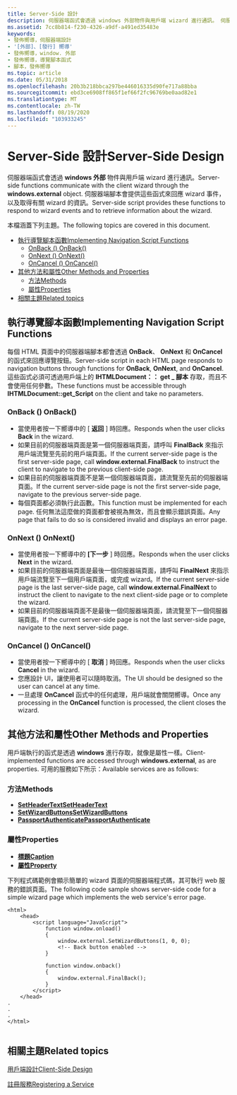 ```yaml
---
title: Server-Side 設計
description: 伺服器端函式會透過 windows 外部物件與用戶端 wizard 進行通訊。 伺服器端腳本會提供這些函式來回應 wizard 事件，以及取得有關 wizard 的資訊。
ms.assetid: 7cc8b814-f230-4326-a9df-a491ed35483e
keywords:
- 發佈嚮導，伺服器端設計
- '[外部]、[發行] 嚮導'
- 發佈嚮導，window. 外部
- 發佈嚮導，導覽腳本函式
- 腳本，發佈嚮導
ms.topic: article
ms.date: 05/31/2018
ms.openlocfilehash: 20b3b218bbca297be446016335d90fe717a88bba
ms.sourcegitcommit: ebd3ce6908ff865f1ef66f2fc96769be0aad82e1
ms.translationtype: MT
ms.contentlocale: zh-TW
ms.lasthandoff: 08/19/2020
ms.locfileid: "103933245"
---
```

# <a name="server-side-design"></a><span data-ttu-id="fa725-109">Server-Side 設計</span><span class="sxs-lookup"><span data-stu-id="fa725-109">Server-Side Design</span></span>

<span data-ttu-id="fa725-110">伺服器端函式會透過 **windows 外部** 物件與用戶端 wizard 進行通訊。</span><span class="sxs-lookup"><span data-stu-id="fa725-110">Server-side functions communicate with the client wizard through the **windows.external** object.</span></span> <span data-ttu-id="fa725-111">伺服器端腳本會提供這些函式來回應 wizard 事件，以及取得有關 wizard 的資訊。</span><span class="sxs-lookup"><span data-stu-id="fa725-111">Server-side script provides these functions to respond to wizard events and to retrieve information about the wizard.</span></span>

<span data-ttu-id="fa725-112">本檔涵蓋下列主題。</span><span class="sxs-lookup"><span data-stu-id="fa725-112">The following topics are covered in this document.</span></span>

-   [<span data-ttu-id="fa725-113">執行導覽腳本函數</span><span class="sxs-lookup"><span data-stu-id="fa725-113">Implementing Navigation Script Functions</span></span>](#implementing-navigation-script-functions)
    -   [<span data-ttu-id="fa725-114">OnBack () </span><span class="sxs-lookup"><span data-stu-id="fa725-114">OnBack()</span></span>](#onback)
    -   [<span data-ttu-id="fa725-115">OnNext () </span><span class="sxs-lookup"><span data-stu-id="fa725-115">OnNext()</span></span>](#onnext)
    -   [<span data-ttu-id="fa725-116">OnCancel () </span><span class="sxs-lookup"><span data-stu-id="fa725-116">OnCancel()</span></span>](#oncancel)
-   [<span data-ttu-id="fa725-117">其他方法和屬性</span><span class="sxs-lookup"><span data-stu-id="fa725-117">Other Methods and Properties</span></span>](#other-methods-and-properties)
    -   [<span data-ttu-id="fa725-118">方法</span><span class="sxs-lookup"><span data-stu-id="fa725-118">Methods</span></span>](#methods)
    -   [<span data-ttu-id="fa725-119">屬性</span><span class="sxs-lookup"><span data-stu-id="fa725-119">Properties</span></span>](#properties)
-   [<span data-ttu-id="fa725-120">相關主題</span><span class="sxs-lookup"><span data-stu-id="fa725-120">Related topics</span></span>](#related-topics)

## <a name="implementing-navigation-script-functions"></a><span data-ttu-id="fa725-121">執行導覽腳本函數</span><span class="sxs-lookup"><span data-stu-id="fa725-121">Implementing Navigation Script Functions</span></span>

<span data-ttu-id="fa725-122">每個 HTML 頁面中的伺服器端腳本都會透過 **OnBack**、 **OnNext** 和 **OnCancel** 的函式來回應導覽按鈕。</span><span class="sxs-lookup"><span data-stu-id="fa725-122">Server-side script in each HTML page responds to navigation buttons through functions for **OnBack**, **OnNext**, and **OnCancel**.</span></span> <span data-ttu-id="fa725-123">這些函式必須可透過用戶端上的 **IHTMLDocument：： get \_ 腳本** 存取，而且不會使用任何參數。</span><span class="sxs-lookup"><span data-stu-id="fa725-123">These functions must be accessible through **IHTMLDocument::get\_Script** on the client and take no parameters.</span></span>

### <a name="onback"></a><span data-ttu-id="fa725-124">OnBack () </span><span class="sxs-lookup"><span data-stu-id="fa725-124">OnBack()</span></span>

-   <span data-ttu-id="fa725-125">當使用者按一下嚮導中的 [ **返回** ] 時回應。</span><span class="sxs-lookup"><span data-stu-id="fa725-125">Responds when the user clicks **Back** in the wizard.</span></span>
-   <span data-ttu-id="fa725-126">如果目前的伺服器端頁面是第一個伺服器端頁面，請呼叫 **FinalBack** 來指示用戶端流覽至先前的用戶端頁面。</span><span class="sxs-lookup"><span data-stu-id="fa725-126">If the current server-side page is the first server-side page, call **window.external.FinalBack** to instruct the client to navigate to the previous client-side page.</span></span>
-   <span data-ttu-id="fa725-127">如果目前的伺服器端頁面不是第一個伺服器端頁面，請流覽至先前的伺服器端頁面。</span><span class="sxs-lookup"><span data-stu-id="fa725-127">If the current server-side page is not the first server-side page, navigate to the previous server-side page.</span></span>
-   <span data-ttu-id="fa725-128">每個頁面都必須執行此函數。</span><span class="sxs-lookup"><span data-stu-id="fa725-128">This function must be implemented for each page.</span></span> <span data-ttu-id="fa725-129">任何無法這麼做的頁面都會被視為無效，而且會顯示錯誤頁面。</span><span class="sxs-lookup"><span data-stu-id="fa725-129">Any page that fails to do so is considered invalid and displays an error page.</span></span>

### <a name="onnext"></a><span data-ttu-id="fa725-130">OnNext () </span><span class="sxs-lookup"><span data-stu-id="fa725-130">OnNext()</span></span>

-   <span data-ttu-id="fa725-131">當使用者按一下嚮導中的 **[下一步** ] 時回應。</span><span class="sxs-lookup"><span data-stu-id="fa725-131">Responds when the user clicks **Next** in the wizard.</span></span>
-   <span data-ttu-id="fa725-132">如果目前的伺服器端頁面是最後一個伺服器端頁面，請呼叫 **FinalNext** 來指示用戶端流覽至下一個用戶端頁面，或完成 wizard。</span><span class="sxs-lookup"><span data-stu-id="fa725-132">If the current server-side page is the last server-side page, call **window.external.FinalNext** to instruct the client to navigate to the next client-side page or to complete the wizard.</span></span>
-   <span data-ttu-id="fa725-133">如果目前的伺服器端頁面不是最後一個伺服器端頁面，請流覽至下一個伺服器端頁面。</span><span class="sxs-lookup"><span data-stu-id="fa725-133">If the current server-side page is not the last server-side page, navigate to the next server-side page.</span></span>

### <a name="oncancel"></a><span data-ttu-id="fa725-134">OnCancel () </span><span class="sxs-lookup"><span data-stu-id="fa725-134">OnCancel()</span></span>

-   <span data-ttu-id="fa725-135">當使用者按一下嚮導中的 [ **取消** ] 時回應。</span><span class="sxs-lookup"><span data-stu-id="fa725-135">Responds when the user clicks **Cancel** in the wizard.</span></span>
-   <span data-ttu-id="fa725-136">您應設計 UI，讓使用者可以隨時取消。</span><span class="sxs-lookup"><span data-stu-id="fa725-136">The UI should be designed so the user can cancel at any time.</span></span>
-   <span data-ttu-id="fa725-137">一旦處理 **OnCancel** 函式中的任何處理，用戶端就會關閉嚮導。</span><span class="sxs-lookup"><span data-stu-id="fa725-137">Once any processing in the **OnCancel** function is processed, the client closes the wizard.</span></span>

## <a name="other-methods-and-properties"></a><span data-ttu-id="fa725-138">其他方法和屬性</span><span class="sxs-lookup"><span data-stu-id="fa725-138">Other Methods and Properties</span></span>

<span data-ttu-id="fa725-139">用戶端執行的函式是透過 **windows** 進行存取，就像是屬性一樣。</span><span class="sxs-lookup"><span data-stu-id="fa725-139">Client-implemented functions are accessed through **windows.external**, as are properties.</span></span> <span data-ttu-id="fa725-140">可用的服務如下所示：</span><span class="sxs-lookup"><span data-stu-id="fa725-140">Available services are as follows:</span></span>

### <a name="methods"></a><span data-ttu-id="fa725-141">方法</span><span class="sxs-lookup"><span data-stu-id="fa725-141">Methods</span></span>

-   [<span data-ttu-id="fa725-142">**SetHeaderText**</span><span class="sxs-lookup"><span data-stu-id="fa725-142">**SetHeaderText**</span></span>](/windows/desktop/shell/iwebwizardhost-setheadertext)
-   [<span data-ttu-id="fa725-143">**SetWizardButtons**</span><span class="sxs-lookup"><span data-stu-id="fa725-143">**SetWizardButtons**</span></span>](/windows/desktop/shell/iwebwizardhost-setwizardbuttons)
-   [<span data-ttu-id="fa725-144">**PassportAuthenticate**</span><span class="sxs-lookup"><span data-stu-id="fa725-144">**PassportAuthenticate**</span></span>](/windows/desktop/shell/inewwdevents-passportauthenticate)

### <a name="properties"></a><span data-ttu-id="fa725-145">屬性</span><span class="sxs-lookup"><span data-stu-id="fa725-145">Properties</span></span>

-   <span data-ttu-id="fa725-146">[**標題**](/previous-versions/windows/desktop/legacy/bb774352(v=vs.85))</span><span class="sxs-lookup"><span data-stu-id="fa725-146">[**Caption**](/previous-versions/windows/desktop/legacy/bb774352(v=vs.85))</span></span>
-   [<span data-ttu-id="fa725-147">**屬性**</span><span class="sxs-lookup"><span data-stu-id="fa725-147">**Property**</span></span>](/windows/desktop/shell/iwebwizardhost-property)

<span data-ttu-id="fa725-148">下列程式碼範例會顯示簡單的 wizard 頁面的伺服器端程式碼，其可執行 web 服務的錯誤頁面。</span><span class="sxs-lookup"><span data-stu-id="fa725-148">The following code sample shows server-side code for a simple wizard page which implements the web service's error page.</span></span>


```
<html>
    <head>
        <script language="JavaScript">
            function window.onload()
            {
                window.external.SetWizardButtons(1, 0, 0);    
                <!-- Back button enabled -->
            }

            function window.onback()
            {
                window.external.FinalBack();
            }
        </script>
    </head>
.
.
.
</html>
                    
```



## <a name="related-topics"></a><span data-ttu-id="fa725-149">相關主題</span><span class="sxs-lookup"><span data-stu-id="fa725-149">Related topics</span></span>

<dl> <dt>

[<span data-ttu-id="fa725-150">用戶端設計</span><span class="sxs-lookup"><span data-stu-id="fa725-150">Client-Side Design</span></span>](pubwiz-client.md)
</dt> <dt>

[<span data-ttu-id="fa725-151">註冊服務</span><span class="sxs-lookup"><span data-stu-id="fa725-151">Registering a Service</span></span>](pubwiz-reg.md)
</dt> </dl>

 

 